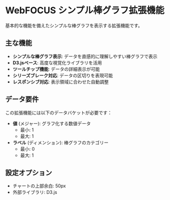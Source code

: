 # WebFOCUS シンプル棒グラフ拡張機能

基本的な機能を備えたシンプルな棒グラフを表示する拡張機能です。

## 主な機能

- **シンプルな棒グラフ表示**: データを直感的に理解しやすい棒グラフで表示
- **D3.jsベース**: 高度な視覚化ライブラリを活用
- **ツールチップ機能**: データの詳細表示が可能
- **シリーズブレーク対応**: データの区切りを表現可能
- **レスポンシブ対応**: 表示領域に合わせた自動調整

## データ要件

この拡張機能には以下のデータバケットが必要です：
- **値** (メジャー): グラフ化する数値データ
  - 最小: 1
  - 最大: 1
- **ラベル** (ディメンション): 棒グラフのカテゴリー
  - 最小: 0
  - 最大: 1

## 設定オプション

- チャートの上部余白: 50px
- 外部ライブラリ: D3.js